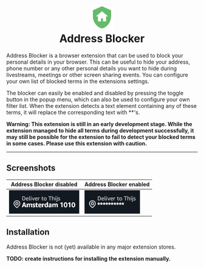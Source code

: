 <h1 align="center">
    <img src="./doc/img/logo-128.png" alt="Logo" style="width:64px;height:64px">
    <br>
    Address Blocker
</h1>

Address Blocker is a browser extension that can be used to block your personal details in your browser.
This can be useful to hide your address, phone number or any other personal details you want to hide during livestreams, meetings or other screen sharing events.
You can configure your own list of blocked terms in the extensions settings.

The blocker can easily be enabled and disabled by pressing the toggle button in the popup menu, which can also be used to configure your own filter list.
When the extension detects a text element containing any of these terms, it will replace the corresponding text with \*\*'s.

**Warning:
This extension is still in an early development stage.
While the extension managed to hide all terms during development successfully, it may still be possible for the extension to fail to detect your blocked terms in some cases.
Please use this extension with caution.**

---

## Screenshots
| Address Blocker disabled | Address Blocker enabled |
| ------------------------ | ----------------------- |
| ![Screenshot disabled](doc/img/screenshot-disabled.png) | ![Screenshot enabled](doc/img/screenshot-enabled.png) |

## Installation
Address Blocker is not (yet) available in any major extension stores.

**TODO: create instructions for installing the extension manually.**